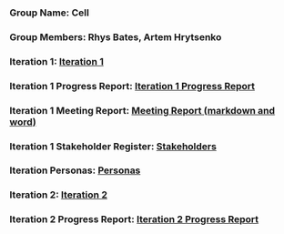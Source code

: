 ### Group Name: Cell
### Group Members: Rhys Bates, Artem Hrytsenko
### Iteration 1: [Iteration 1](https://github.com/ArtemHrytsenko04/Agile-Projects-Iteartion1-/tree/main/Iteration%201)
### Iteration 1 Progress Report: [Iteration 1 Progress Report](https://github.com/ArtemHrytsenko04/Agile-Projects-Iteartion1-/tree/main/Iteration%201/Progress%20report%20(to%20submit))
### Iteration 1 Meeting Report: [Meeting Report (markdown and word)](https://github.com/ArtemHrytsenko04/Agile-Projects-Iteartion1-/tree/main/Iteration%201/Meeting%20Report)
### Iteration 1 Stakeholder Register: [Stakeholders](https://github.com/ArtemHrytsenko04/Agile-Projects-Iteartion1-/tree/main/Iteration%201/stakeholder%20register)
### Iteration Personas: [Personas](https://github.com/ArtemHrytsenko04/Agile-Projects-Iteartion1-/tree/main/Iteration%201/Personas)
### Iteration 2: [Iteration 2](https://github.com/ArtemHrytsenko04/Agile-Projects-Iteartion1-/tree/main/Iteration%202)
### Iteration 2 Progress Report: [Iteration 2 Progress Report](https://github.com/ArtemHrytsenko04/Agile-Projects-Iteartion1-/tree/main/Iteration%202)
